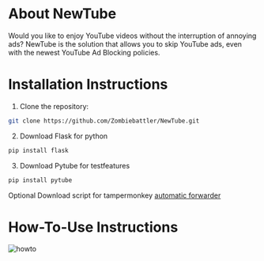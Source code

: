 # About NewTube

Would you like to enjoy YouTube videos without the interruption of annoying ads? NewTube is the solution that allows you to skip YouTube ads, even with the newest YouTube Ad Blocking policies.


# Installation Instructions

1. Clone the repository:
```sh
git clone https://github.com/Zombiebattler/NewTube.git
```
2. Download Flask for python
```python
pip install flask
```

3. Download Pytube for testfeatures 
```python
pip install pytube
```
Optional
Download script for tampermonkey [automatic forwarder](https://greasyfork.org/de/scripts/478568-newtube)

# How-To-Use Instructions
![howto](https://github.com/Zombiebattler/NewTube/assets/93437384/c7611f58-5bb6-4218-930a-1ace7f666e75)
